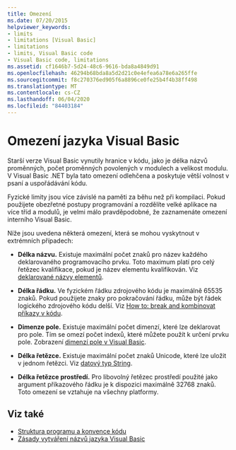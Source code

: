 ```yaml
---
title: Omezení
ms.date: 07/20/2015
helpviewer_keywords:
- limits
- limitations [Visual Basic]
- limitations
- limits, Visual Basic code
- Visual Basic code, limitations
ms.assetid: cf1646b7-5d24-48c6-9616-bda8a4849d91
ms.openlocfilehash: 46294b68bda8a5d2d21c0e4efea6a78e6a265ffe
ms.sourcegitcommit: f8c270376ed905f6a8896ce0fe25b4f4b38ff498
ms.translationtype: MT
ms.contentlocale: cs-CZ
ms.lasthandoff: 06/04/2020
ms.locfileid: "84403184"
---
```

# <a name="visual-basic-limitations"></a>Omezení jazyka Visual Basic
Starší verze Visual Basic vynutily hranice v kódu, jako je délka názvů proměnných, počet proměnných povolených v modulech a velikost modulu. V Visual Basic .NET byla tato omezení odlehčena a poskytuje větší volnost v psaní a uspořádávání kódu.  
  
 Fyzické limity jsou více závislé na paměti za běhu než při kompilaci. Pokud použijete obezřetné postupy programování a rozdělíte velké aplikace na více tříd a modulů, je velmi málo pravděpodobné, že zaznamenáte omezení interního Visual Basic.  
  
 Níže jsou uvedena některá omezení, která se mohou vyskytnout v extrémních případech:  
  
- **Délka názvu.** Existuje maximální počet znaků pro název každého deklarovaného programovacího prvku. Toto maximum platí pro celý řetězec kvalifikace, pokud je název elementu kvalifikován. Viz [deklarované názvy elementů](../language-features/declared-elements/declared-element-names.md).  
  
- **Délka řádku.** Ve fyzickém řádku zdrojového kódu je maximálně 65535 znaků. Pokud použijete znaky pro pokračování řádku, může být řádek logického zdrojového kódu delší. Viz [How to: break and kombinovat příkazy v kódu](how-to-break-and-combine-statements-in-code.md).  
  
- **Dimenze pole.** Existuje maximální počet dimenzí, které lze deklarovat pro pole. Tím se omezí počet indexů, které můžete použít k určení prvku pole. Zobrazení [dimenzí pole v Visual Basic](../language-features/arrays/array-dimensions.md).  
  
- **Délka řetězce.** Existuje maximální počet znaků Unicode, které lze uložit v jednom řetězci. Viz [datový typ String](../../language-reference/data-types/string-data-type.md).  
  
- **Délka řetězce prostředí.** Pro libovolný řetězec prostředí použité jako argument příkazového řádku je k dispozici maximálně 32768 znaků. Toto omezení se vztahuje na všechny platformy.  
  
## <a name="see-also"></a>Viz také

- [Struktura programu a konvence kódu](program-structure-and-code-conventions.md)
- [Zásady vytváření názvů jazyka Visual Basic](naming-conventions.md)
